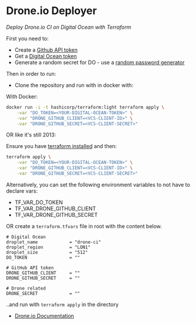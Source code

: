 # Drone.io Deployer

*Deploy Drone.io CI on Digital Ocean with Terraform*

First you need to:
- Create a [Github API token](https://github.com/settings/tokens)
- Get a [Digital Ocean token](https://cloud.digitalocean.com/settings/api/)
- Generate a random secret for DO - use a [random password generator](https://lastpass.com/generatepassword.php)

Then in order to run:

- Clone the repository and run with in docker with:

With Docker:
```sh
docker run -i -t hashicorp/terraform:light terraform apply \
    -var "DO_TOKEN=<YOUR-DIGITAL-OCEAN-TOKEN>" \
    -var "DRONE_GITHUB_CLIENT=<VCS-CLIENT-ID>" \
    -var "DRONE_GITHUB_SECRET=<VCS-CLIENT-SECRET>"
```

OR like it's still 2013:

Ensure you have [terraform installed](https://www.terraform.io/intro/getting-started/install.html) and then:

```sh
terraform apply \
    -var "DO_TOKEN=<YOUR-DIGITAL-OCEAN-TOKEN>" \
    -var "DRONE_GITHUB_CLIENT=<VCS-CLIENT-ID>" \
    -var "DRONE_GITHUB_SECRET=<VCS-CLIENT-SECRET>"
```

Alternatively, you can set the following environment variables to not have to declare vars:

- TF_VAR_DO_TOKEN
- TF_VAR_DRONE_GITHUB_CLIENT
- TF_VAR_DRONE_GITHUB_SECRET

OR create a `terraform.tfvars` file in root with the content below.

```
# Digital Ocean
droplet_name            = "drone-ci"
droplet_region          = "LON1"
droplet_size            = "512"
DO_TOKEN                = ""

# GitHub API token
DRONE_GITHUB_CLIENT     = ""
DRONE_GITHUB_SECRET     = ""

# Drone related
DRONE_SECRET            = ""
```

..and run with `terraform apply` in the directory


- [Drone.io Documentation](http://readme.drone.io/setup/overview/)
